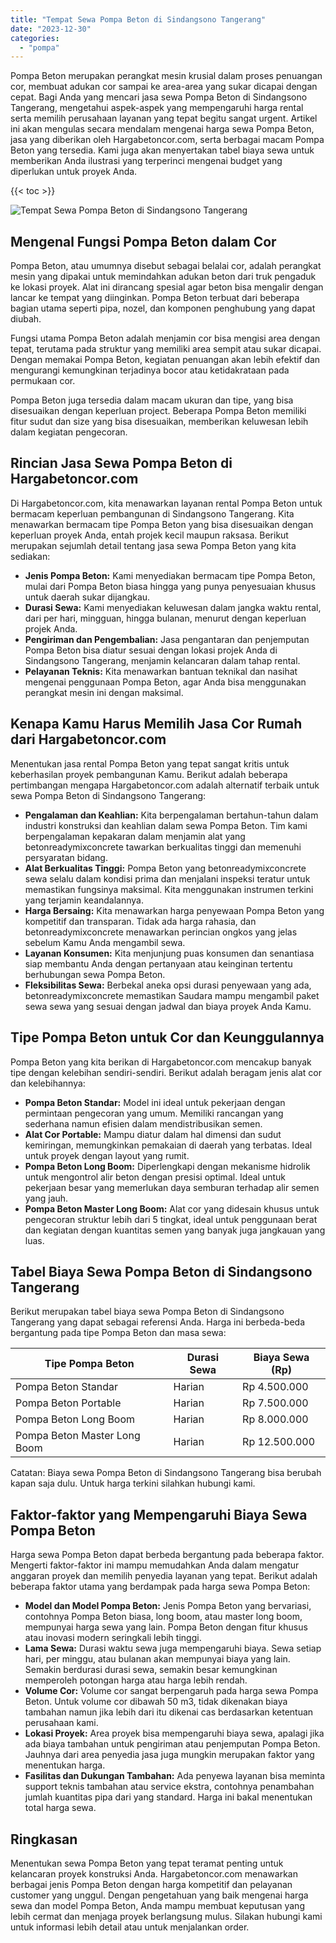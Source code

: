 ```yaml
---
title: "Tempat Sewa Pompa Beton di Sindangsono Tangerang"
date: "2023-12-30"
categories: 
  - "pompa"
---
```




Pompa Beton merupakan perangkat mesin krusial dalam proses penuangan cor, membuat adukan cor sampai ke area-area yang sukar dicapai dengan cepat. Bagi Anda yang mencari jasa sewa Pompa Beton di Sindangsono Tangerang, mengetahui aspek-aspek yang mempengaruhi harga rental serta memilih perusahaan layanan yang tepat begitu sangat urgent. Artikel ini akan mengulas secara mendalam mengenai harga sewa Pompa Beton, jasa yang diberikan oleh Hargabetoncor.com, serta berbagai macam Pompa Beton yang tersedia. Kami juga akan menyertakan tabel biaya sewa untuk memberikan Anda ilustrasi yang terperinci mengenai budget yang diperlukan untuk proyek Anda.

{{< toc >}}

![Tempat Sewa Pompa Beton di Sindangsono Tangerang](https://hargareadymixid.github.io/pompa/concrete-pump%20(15).png)

## Mengenal Fungsi Pompa Beton dalam Cor

Pompa Beton, atau umumnya disebut sebagai belalai cor, adalah perangkat mesin yang dipakai untuk memindahkan adukan beton dari truk pengaduk ke lokasi proyek. Alat ini dirancang spesial agar beton bisa mengalir dengan lancar ke tempat yang diinginkan. Pompa Beton terbuat dari beberapa bagian utama seperti pipa, nozel, dan komponen penghubung yang dapat diubah.

Fungsi utama Pompa Beton adalah menjamin cor bisa mengisi area dengan tepat, terutama pada struktur yang memiliki area sempit atau sukar dicapai. Dengan memakai Pompa Beton, kegiatan penuangan akan lebih efektif dan mengurangi kemungkinan terjadinya bocor atau ketidakrataan pada permukaan cor.

Pompa Beton juga tersedia dalam macam ukuran dan tipe, yang bisa disesuaikan dengan keperluan project. Beberapa Pompa Beton memiliki fitur sudut dan size yang bisa disesuaikan, memberikan keluwesan lebih dalam kegiatan pengecoran.

## Rincian Jasa Sewa Pompa Beton di Hargabetoncor.com

Di Hargabetoncor.com, kita menawarkan layanan rental Pompa Beton untuk bermacam keperluan pembangunan di Sindangsono Tangerang. Kita menawarkan bermacam tipe Pompa Beton yang bisa disesuaikan dengan keperluan proyek Anda, entah projek kecil maupun raksasa. Berikut merupakan sejumlah detail tentang jasa sewa Pompa Beton yang kita sediakan:

- **Jenis Pompa Beton:** Kami menyediakan bermacam tipe Pompa Beton, mulai dari Pompa Beton biasa hingga yang punya penyesuaian khusus untuk daerah sukar dijangkau.
- **Durasi Sewa:** Kami menyediakan keluwesan dalam jangka waktu rental, dari per hari, mingguan, hingga bulanan, menurut dengan keperluan projek Anda.
- **Pengiriman dan Pengembalian:** Jasa pengantaran dan penjemputan Pompa Beton bisa diatur sesuai dengan lokasi projek Anda di Sindangsono Tangerang, menjamin kelancaran dalam tahap rental.
- **Pelayanan Teknis:** Kita menawarkan bantuan teknikal dan nasihat mengenai penggunaan Pompa Beton, agar Anda bisa menggunakan perangkat mesin ini dengan maksimal.

## Kenapa Kamu Harus Memilih Jasa Cor Rumah dari Hargabetoncor.com

Menentukan jasa rental Pompa Beton yang tepat sangat kritis untuk keberhasilan proyek pembangunan Kamu. Berikut adalah beberapa pertimbangan mengapa Hargabetoncor.com adalah alternatif terbaik untuk sewa Pompa Beton di Sindangsono Tangerang:

- **Pengalaman dan Keahlian:** Kita berpengalaman bertahun-tahun dalam industri konstruksi dan keahlian dalam sewa Pompa Beton. Tim kami berpengalaman kepakaran dalam menjamin alat yang betonreadymixconcrete tawarkan berkualitas tinggi dan memenuhi persyaratan bidang.
- **Alat Berkualitas Tinggi:** Pompa Beton yang betonreadymixconcrete sewa selalu dalam kondisi prima dan menjalani inspeksi teratur untuk memastikan fungsinya maksimal. Kita menggunakan instrumen terkini yang terjamin keandalannya.
- **Harga Bersaing:** Kita menawarkan harga penyewaan Pompa Beton yang kompetitif dan transparan. Tidak ada harga rahasia, dan betonreadymixconcrete menawarkan perincian ongkos yang jelas sebelum Kamu Anda mengambil sewa.
- **Layanan Konsumen:** Kita menjunjung puas konsumen dan senantiasa siap membantu Anda dengan pertanyaan atau keinginan tertentu berhubungan sewa Pompa Beton.
- **Fleksibilitas Sewa:** Berbekal aneka opsi durasi penyewaan yang ada, betonreadymixconcrete memastikan Saudara mampu mengambil paket sewa sewa yang sesuai dengan jadwal dan biaya proyek Anda Kamu.

## Tipe Pompa Beton untuk Cor dan Keunggulannya

Pompa Beton yang kita berikan di Hargabetoncor.com mencakup banyak tipe dengan kelebihan sendiri-sendiri. Berikut adalah beragam jenis alat cor dan kelebihannya:

- **Pompa Beton Standar:** Model ini ideal untuk pekerjaan dengan permintaan pengecoran yang umum. Memiliki rancangan yang sederhana namun efisien dalam mendistribusikan semen.
- **Alat Cor Portable:** Mampu diatur dalam hal dimensi dan sudut kemiringan, memungkinkan pemakaian di daerah yang terbatas. Ideal untuk proyek dengan layout yang rumit.
- **Pompa Beton Long Boom:** Diperlengkapi dengan mekanisme hidrolik untuk mengontrol alir beton dengan presisi optimal. Ideal untuk pekerjaan besar yang memerlukan daya semburan terhadap alir semen yang jauh.
- **Pompa Beton Master Long Boom:** Alat cor yang didesain khusus untuk pengecoran struktur lebih dari 5 tingkat, ideal untuk penggunaan berat dan kegiatan dengan kuantitas semen yang banyak juga jangkauan yang luas.

## Tabel Biaya Sewa Pompa Beton di Sindangsono Tangerang

Berikut merupakan tabel biaya sewa Pompa Beton di Sindangsono Tangerang yang dapat sebagai referensi Anda. Harga ini berbeda-beda bergantung pada tipe Pompa Beton dan masa sewa:

| Tipe Pompa Beton | Durasi Sewa | Biaya Sewa (Rp) |
| --- | --- | --- |
| Pompa Beton Standar | Harian | Rp 4.500.000 |
| Pompa Beton Portable | Harian | Rp 7.500.000 |
| Pompa Beton Long Boom | Harian | Rp 8.000.000 |
| Pompa Beton Master Long Boom | Harian | Rp 12.500.000 |

Catatan: Biaya sewa Pompa Beton di Sindangsono Tangerang bisa berubah kapan saja dulu. Untuk harga terkini silahkan hubungi kami.

## Faktor-faktor yang Mempengaruhi Biaya Sewa Pompa Beton

Harga sewa Pompa Beton dapat berbeda bergantung pada beberapa faktor. Mengerti faktor-faktor ini mampu memudahkan Anda dalam mengatur anggaran proyek dan memilih penyedia layanan yang tepat. Berikut adalah beberapa faktor utama yang berdampak pada harga sewa Pompa Beton:

- **Model dan Model Pompa Beton:** Jenis Pompa Beton yang bervariasi, contohnya Pompa Beton biasa, long boom, atau master long boom, mempunyai harga sewa yang lain. Pompa Beton dengan fitur khusus atau inovasi modern seringkali lebih tinggi.
- **Lama Sewa:** Durasi waktu sewa juga mempengaruhi biaya. Sewa setiap hari, per minggu, atau bulanan akan mempunyai biaya yang lain. Semakin berdurasi durasi sewa, semakin besar kemungkinan memperoleh potongan harga atau harga lebih rendah.
- **Volume Cor:** Volume cor sangat berpengaruh pada harga sewa Pompa Beton. Untuk volume cor dibawah 50 m3, tidak dikenakan biaya tambahan namun jika lebih dari itu dikenai cas berdasarkan ketentuan perusahaan kami.
- **Lokasi Proyek:** Area proyek bisa mempengaruhi biaya sewa, apalagi jika ada biaya tambahan untuk pengiriman atau penjemputan Pompa Beton. Jauhnya dari area penyedia jasa juga mungkin merupakan faktor yang menentukan harga.
- **Fasilitas dan Dukungan Tambahan:** Ada penyewa layanan bisa meminta support teknis tambahan atau service ekstra, contohnya penambahan jumlah kuantitas pipa dari yang standard. Harga ini bakal menentukan total harga sewa.

## Ringkasan

Menentukan sewa Pompa Beton yang tepat teramat penting untuk kelancaran proyek konstruksi Anda. Hargabetoncor.com menawarkan berbagai jenis Pompa Beton dengan harga kompetitif dan pelayanan customer yang unggul. Dengan pengetahuan yang baik mengenai harga sewa dan model Pompa Beton, Anda mampu membuat keputusan yang lebih cermat dan menjaga proyek berlangsung mulus. Silakan hubungi kami untuk informasi lebih detail atau untuk menjalankan order.
